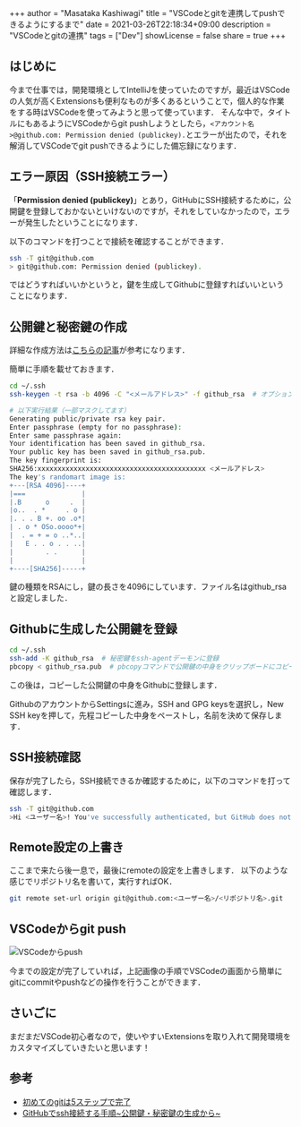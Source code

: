 +++
author = "Masataka Kashiwagi"
title = "VSCodeとgitを連携してpushできるようにするまで"
date = 2021-03-26T22:18:34+09:00
description = "VSCodeとgitの連携"
tags = ["Dev"]
showLicense = false
share = true
+++

## はじめに
今まで仕事では，開発環境としてIntelliJを使っていたのですが，最近はVSCodeの人気が高くExtensionsも便利なものが多くあるということで，個人的な作業をする時はVSCodeを使ってみようと思って使っています．
そんな中で，タイトルにもあるようにVSCodeからgit pushしようとしたら，`<アカウント名>@github.com: Permission denied (publickey).`とエラーが出たので，それを解消してVSCodeでgit pushできるようにした備忘録になります．

## エラー原因（SSH接続エラー）
「**Permission denied (publickey)**」とあり，GitHubにSSH接続するために，公開鍵を登録しておかないといけないのですが，それをしていなかったので，エラーが発生したということになります．

以下のコマンドを打つことで接続を確認することができます．
```bash
ssh -T git@github.com
> git@github.com: Permission denied (publickey).
```

ではどうすればいいかというと，鍵を生成してGithubに登録すればいいということになります．

## 公開鍵と秘密鍵の作成
詳細な作成方法は[こちらの記事](https://qiita.com/shizuma/items/2b2f873a0034839e47ce)が参考になります．

簡単に手順を載せておきます．
```bash
cd ~/.ssh
ssh-keygen -t rsa -b 4096 -C "<メールアドレス>" -f github_rsa  # オプションをいくつか設定して，鍵を生成

# 以下実行結果（一部マスクしてます）
Generating public/private rsa key pair.
Enter passphrase (empty for no passphrase):
Enter same passphrase again:
Your identification has been saved in github_rsa.
Your public key has been saved in github_rsa.pub.
The key fingerprint is:
SHA256:xxxxxxxxxxxxxxxxxxxxxxxxxxxxxxxxxxxxxxxxxx <メールアドレス>
The key's randomart image is:
+---[RSA 4096]----+
|===              |
|.B      o     .  |
|o..  . *     . o |
|. . . B +. oo .o*|
| . o * OSo.oooo*+|
|  . = + = o ..*..|
|   E . . o . . ..|
|        . .      |
|                 |
+----[SHA256]-----+
```
鍵の種類をRSAにし，鍵の長さを4096にしています．ファイル名はgithub_rsaと設定しました．

## Githubに生成した公開鍵を登録
```bash
cd ~/.ssh
ssh-add -K github_rsa  # 秘密鍵をssh-agentデーモンに登録
pbcopy < github_rsa.pub  # pbcopyコマンドで公開鍵の中身をクリップボードにコピー
```
この後は，コピーした公開鍵の中身をGithubに登録します．

GithubのアカウントからSettingsに進み，SSH and GPG keysを選択し，New SSH keyを押して，先程コピーした中身をペーストし，名前を決めて保存します．

## SSH接続確認
保存が完了したら，SSH接続できるか確認するために，以下のコマンドを打って確認します．
```bash
ssh -T git@github.com
>Hi <ユーザー名>! You've successfully authenticated, but GitHub does not provide shell access.
```

## Remote設定の上書き
ここまで来たら後一息で，最後にremoteの設定を上書きします．
以下のような感じでリポジトリ名を書いて，実行すればOK．
```bash
git remote set-url origin git@github.com:<ユーザー名>/<リポジトリ名>.git
```

## VSCodeからgit push
![VSCodeからpush](../../img/vscode_git_connect_img1.png "git push from VSCode")

今までの設定が完了していれば，上記画像の手順でVSCodeの画面から簡単にgitにcommitやpushなどの操作を行うことができます．

## さいごに
まだまだVSCode初心者なので，使いやすいExtensionsを取り入れて開発環境をカスタマイズしていきたいと思います！


## 参考
- [初めてのgitは5ステップで完了](https://qiita.com/takuyanin/items/c6a097028a837052c90c)
- [GitHubでssh接続する手順~公開鍵・秘密鍵の生成から~](https://qiita.com/shizuma/items/2b2f873a0034839e47ce)